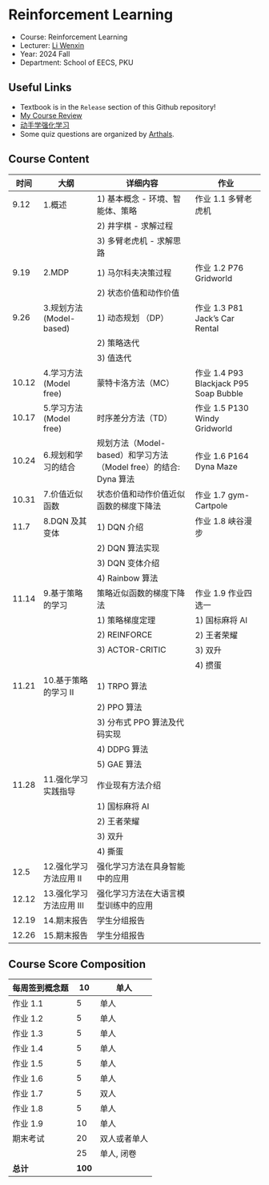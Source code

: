 # Reinforcement Learning

- Course: Reinforcement Learning
- Lecturer: [Li Wenxin](https://www.ai.pku.edu.cn/info/1313/1697.htm)
- Year: 2024 Fall
- Department: School of EECS, PKU

## Useful Links

- Textbook is in the `Release` section of this Github repository!
- [My Course Review](https://www.lyt0112.com/blog/course_review-zh)
- [动手学强化学习](https://hrl.boyuai.com/)
- Some quiz questions are organized by [Arthals](https://arthals.ink).

## Course Content

| 时间  | 大纲                    | 详细内容                                                         | 作业                                   |
| ----- | ----------------------- | ---------------------------------------------------------------- | -------------------------------------- |
| 9.12  | 1.概述                  | 1) 基本概念 - 环境、智能体、策略                                 | 作业 1.1 多臂老虎机                    |
|       |                         | 2) 井字棋 - 求解过程                                             |                                        |
|       |                         | 3) 多臂老虎机 - 求解思路                                         |                                        |
| 9.19  | 2.MDP                   | 1) 马尔科夫决策过程                                              | 作业 1.2 P76 Gridworld                 |
|       |                         | 2) 状态价值和动作价值                                            |                                        |
| 9.26  | 3.规划方法(Model-based) | 1) 动态规划 （DP）                                               | 作业 1.3 P81 Jack’s Car Rental         |
|       |                         | 2) 策略迭代                                                      |                                        |
|       |                         | 3) 值迭代                                                        |                                        |
| 10.12 | 4.学习方法(Model free)  | 蒙特卡洛方法（MC）                                               | 作业 1.4 P93 Blackjack P95 Soap Bubble |
| 10.17 | 5.学习方法(Model free)  | 时序差分方法（TD）                                               | 作业 1.5 P130 Windy Gridworld          |
| 10.24 | 6.规划和学习的结合      | 规划方法（Model-based）和学习方法（Model free）的结合: Dyna 算法 | 作业 1.6 P164 Dyna Maze                |
| 10.31 | 7.价值近似函数          | 状态价值和动作价值近似函数的梯度下降法                           | 作业 1.7 gym-Cartpole                  |
| 11.7  | 8.DQN 及其变体          | 1) DQN 介绍                                                      | 作业 1.8 峡谷漫步                      |
|       |                         | 2) DQN 算法实现                                                  |                                        |
|       |                         | 3) DQN 变体介绍                                                  |                                        |
|       |                         | 4) Rainbow 算法                                                  |                                        |
| 11.14 | 9.基于策略的学习        | 策略近似函数的梯度下降法                                         | 作业 1.9 作业四选一                    |
|       |                         | 1) 策略梯度定理                                                  | 1) 国标麻将 AI                         |
|       |                         | 2) REINFORCE                                                     | 2) 王者荣耀                            |
|       |                         | 3) ACTOR-CRITIC                                                  | 3) 双升                                |
|       |                         |                                                                  | 4) 掼蛋                                |
| 11.21 | 10.基于策略的学习 II    | 1) TRPO 算法                                                     |                                        |
|       |                         | 2) PPO 算法                                                      |                                        |
|       |                         | 3) 分布式 PPO 算法及代码实现                                     |                                        |
|       |                         | 4) DDPG 算法                                                     |                                        |
|       |                         | 5) GAE 算法                                                      |                                        |
| 11.28 | 11.强化学习实践指导     | 作业现有方法介绍                                                 |                                        |
|       |                         | 1) 国标麻将 AI                                                   |                                        |
|       |                         | 2) 王者荣耀                                                      |                                        |
|       |                         | 3) 双升                                                          |                                        |
|       |                         | 4) 撕蛋                                                          |                                        |
| 12.5  | 12.强化学习方法应用 Ⅱ   | 强化学习方法在具身智能中的应用                                   |                                        |
| 12.12 | 13.强化学习方法应用 Ⅲ   | 强化学习方法在大语言模型训练中的应用                             |                                        |
| 12.19 | 14.期末报告             | 学生分组报告                                                     |                                        |
| 12.26 | 15.期末报告             | 学生分组报告                                                     |                                        |

## Course Score Composition

| 每周签到概念题 | 10      | 单人         |
| -------------- | ------- | ------------ |
| 作业 1.1       | 5       | 单人         |
| 作业 1.2       | 5       | 单人         |
| 作业 1.3       | 5       | 单人         |
| 作业 1.4       | 5       | 单人         |
| 作业 1.5       | 5       | 单人         |
| 作业 1.6       | 5       | 单人         |
| 作业 1.7       | 5       | 双人         |
| 作业 1.8       | 5       | 单人         |
| 作业 1.9       | 10      | 单人         |
| 期末考试       | 20      | 双人或者单人 |
|                | 25      | 单人, 闭卷   |
| **总计**       | **100** |              |
